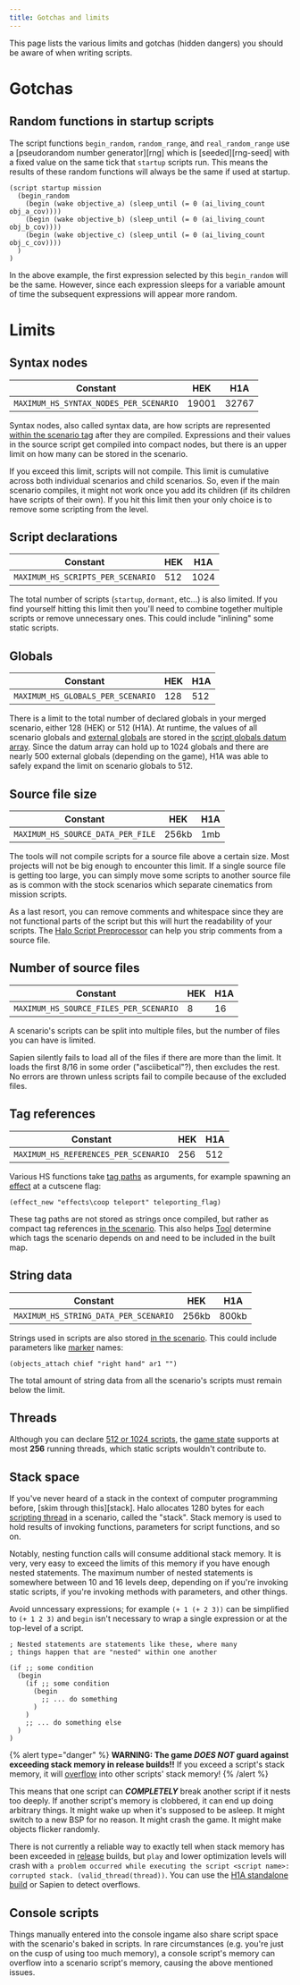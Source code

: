```yaml
---
title: Gotchas and limits
---
```

This page lists the various limits and gotchas (hidden dangers) you should be aware of when writing scripts.

# Gotchas
## Random functions in startup scripts
The script functions `begin_random`, `random_range`, and `real_random_range` use a [pseudorandom number generator][rng] which is [seeded][rng-seed] with a fixed value on the same tick that `startup` scripts run. This means the results of these random functions will always be the same if used at startup.

```hsc
(script startup mission
  (begin_random
    (begin (wake objective_a) (sleep_until (= 0 (ai_living_count obj_a_cov))))
    (begin (wake objective_b) (sleep_until (= 0 (ai_living_count obj_b_cov))))
    (begin (wake objective_c) (sleep_until (= 0 (ai_living_count obj_c_cov))))
  )
)
```

In the above example, the first expression selected by this `begin_random` will be the same. However, since each expression sleeps for a variable amount of time the subsequent expressions will appear more random.

# Limits
## Syntax nodes
| Constant                             | HEK | H1A |
|--------------------------------------|-----|-----|
|`MAXIMUM_HS_SYNTAX_NODES_PER_SCENARIO`|19001|32767|

Syntax nodes, also called syntax data, are how scripts are represented [within the scenario tag](~scenario#tag-field-script-syntax-data) after they are compiled. Expressions and their values in the source script get compiled into compact nodes, but there is an upper limit on how many can be stored in the scenario.

If you exceed this limit, scripts will not compile. This limit is cumulative across both individual scenarios and child scenarios. So, even if the main scenario compiles, it might not work once you add its children (if its children have scripts of their own). If you hit this limit then your only choice is to remove some scripting from the level.

## Script declarations
| Constant                        | HEK | H1A |
|---------------------------------|-----|-----|
|`MAXIMUM_HS_SCRIPTS_PER_SCENARIO`|512  |1024 |

The total number of scripts (`startup`, `dormant`, etc...) is also limited. If you find yourself hitting this limit then you'll need to combine together multiple scripts or remove unnecessary ones. This could include "inlining" some static scripts.

## Globals
| Constant                        | HEK | H1A |
|---------------------------------|-----|-----|
|`MAXIMUM_HS_GLOBALS_PER_SCENARIO`|128  |512  |

There is a limit to the total number of declared globals in your merged scenario, either 128 (HEK) or 512 (H1A). At runtime, the values of all scenario globals and [external globals](#external-globals) are stored in the [script globals datum array](~game-state#datum-arrays). Since the datum array can hold up to 1024 globals and there are nearly 500 external globals (depending on the game), H1A was able to safely expand the limit on scenario globals to 512.

## Source file size
| Constant                        | HEK | H1A |
|---------------------------------|-----|-----|
|`MAXIMUM_HS_SOURCE_DATA_PER_FILE`|256kb|1mb  |

The tools will not compile scripts for a source file above a certain size. Most projects will not be big enough to encounter this limit. If a single source file is getting too large, you can simply move some scripts to another source file as is common with the stock scenarios which separate cinematics from mission scripts.

As a last resort, you can remove comments and whitespace since they are not functional parts of the script but this will hurt the readability of your scripts. The [Halo Script Preprocessor](~) can help you strip comments from a source file.

## Number of source files
| Constant                             | HEK | H1A |
|--------------------------------------|-----|-----|
|`MAXIMUM_HS_SOURCE_FILES_PER_SCENARIO`| 8   | 16  |

A scenario's scripts can be split into multiple files, but the number of files you can have is limited.

Sapien silently fails to load all of the files if there are more than the limit. It loads the first 8/16 in some order ("asciibetical"?), then excludes the rest. No errors are thrown unless scripts fail to compile because of the excluded files.

## Tag references
| Constant                             | HEK | H1A |
|--------------------------------------|-----|-----|
|`MAXIMUM_HS_REFERENCES_PER_SCENARIO`  | 256 | 512 |

Various HS functions take [tag paths](~general/tags#tag-paths-and-references) as arguments, for example spawning an [effect](~) at a cutscene flag:

```hsc
(effect_new "effects\coop teleport" teleporting_flag)
```

These tag paths are not stored as strings once compiled, but rather as compact tag references [in the scenario](~scenario#tag-field-references). This also helps [Tool](~h1a-tool) determine which tags the scenario depends on and need to be included in the built map.

## String data
| Constant                             | HEK | H1A |
|--------------------------------------|-----|-----|
|`MAXIMUM_HS_STRING_DATA_PER_SCENARIO` |256kb|800kb|

Strings used in scripts are also stored [in the scenario](~scenario#tag-field-script-string-data). This could include parameters like [marker](~gbxmodel#markers) names:

```hsc
(objects_attach chief "right hand" ar1 "")
```

The total amount of string data from all the scenario's scripts must remain below the limit.

## Threads
Although you can declare [512 or 1024 scripts](#script-declarations), the [game state](~game-state#datum-arrays) supports at most **256** running threads, which static scripts wouldn't contribute to.

## Stack space
If you've never heard of a stack in the context of computer programming before,
[skim through this][stack]. Halo allocates 1280 bytes for each [scripting thread](~scripting#script-threads) in a scenario, called the "stack". Stack memory is used to hold results of invoking functions, parameters for script functions, and so on.

Notably, nesting function calls will consume additional stack memory. It is very, very easy to exceed the limits of this memory if you have enough nested statements. The maximum number of nested statements is somewhere between 10 and 16 levels deep, depending on if you're invoking static scripts, if you're invoking methods with parameters, and other things.

Avoid unncessary expressions; for example `(+ 1 (+ 2 3))` can be simplified to `(+ 1 2 3)` and `begin` isn't necessary to wrap a single expression or at the top-level of a script.

```hsc
; Nested statements are statements like these, where many
; things happen that are "nested" within one another

(if ;; some condition
  (begin
    (if ;; some condition
      (begin
        ;; ... do something
      )
    )
    ;; ... do something else
  )
)
```

{% alert type="danger" %}
**WARNING: The game *DOES NOT* guard against exceeding stack memory in release builds!!** If you exceed a script's stack memory, it will [overflow](http://en.wikipedia.org/wiki/Buffer_overflow) into other scripts' stack memory!
{% /alert %}

This means that one script can ***COMPLETELY*** break another script if it nests too deeply. If another script's memory is clobbered, it can end up doing arbitrary things. It might wake up when it's supposed to be asleep. It might switch to a new BSP for no reason. It might crash the game. It might make objects flicker randomly.

There is not currently a reliable way to exactly tell when stack memory has been exceeded in [release](~blam#build-types) builds, but `play` and lower optimization levels will crash with `a problem occurred while executing the script <script name>: corrupted stack. (valid_thread(thread))`. You can use the [H1A standalone build](~h1a-standalone-build) or Sapien to detect overflows.

## Console scripts
Things manually entered into the console ingame also share script space with the scenario's baked in scripts. In rare circumstances (e.g. you're just on the cusp of using too much memory), a console script's memory can overflow into a scenario script's memory, causing the above mentioned issues.
